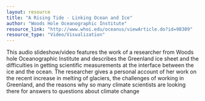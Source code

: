 ```yaml
---
layout: resource
title: "A Rising Tide - Linking Ocean and Ice"
author: "Woods Hole Oceanographic Institute"
resource_link: "http://www.whoi.edu/oceanus/viewArticle.do?id=98309"
resource_type: "Video/Visualization"
---
```


This audio slideshow/video features the work of a researcher from Woods hole Oceanographic Institute and describes the Greenland ice sheet and the difficulties in getting scientific measurements at the interface between the ice and the ocean.  The researcher gives a personal account of her work on the recent increase in melting of glaciers, the challenges of working in Greenland, and the reasons why so many climate scientists are looking there for answers to questions about climate change

